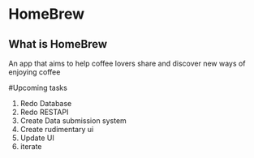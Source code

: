 # HomeBrew

## What is HomeBrew
An app that aims to help coffee lovers share and discover new ways of enjoying coffee



#Upcoming tasks
1. Redo Database
2. Redo RESTAPI
3. Create Data submission system
4. Create rudimentary ui
5. Update UI
6. iterate
